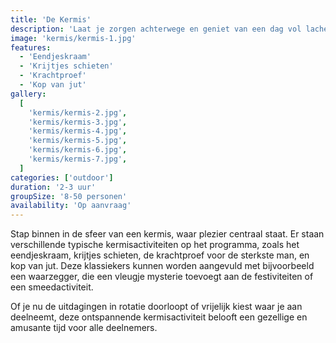 ```yaml
---
title: 'De Kermis'
description: 'Laat je zorgen achterwege en geniet van een dag vol lachende gezichten en speelse momenten.'
image: 'kermis/kermis-1.jpg'
features:
  - 'Eendjeskraam'
  - 'Krijtjes schieten'
  - 'Krachtproef'
  - 'Kop van jut'
gallery:
  [
    'kermis/kermis-2.jpg',
    'kermis/kermis-3.jpg',
    'kermis/kermis-4.jpg',
    'kermis/kermis-5.jpg',
    'kermis/kermis-6.jpg',
    'kermis/kermis-7.jpg',
  ]
categories: ['outdoor']
duration: '2-3 uur'
groupSize: '8-50 personen'
availability: 'Op aanvraag'
---
```


Stap binnen in de sfeer van een kermis, waar plezier centraal staat. Er staan verschillende typische kermisactiviteiten op het programma, zoals het eendjeskraam, krijtjes schieten, de krachtproef voor de sterkste man, en kop van jut. Deze klassiekers kunnen worden aangevuld met bijvoorbeeld een waarzegger, die een vleugje mysterie toevoegt aan de festiviteiten of een smeedactiviteit.

Of je nu de uitdagingen in rotatie doorloopt of vrijelijk kiest waar je aan deelneemt, deze ontspannende kermisactiviteit belooft een gezellige en amusante tijd voor alle deelnemers.
